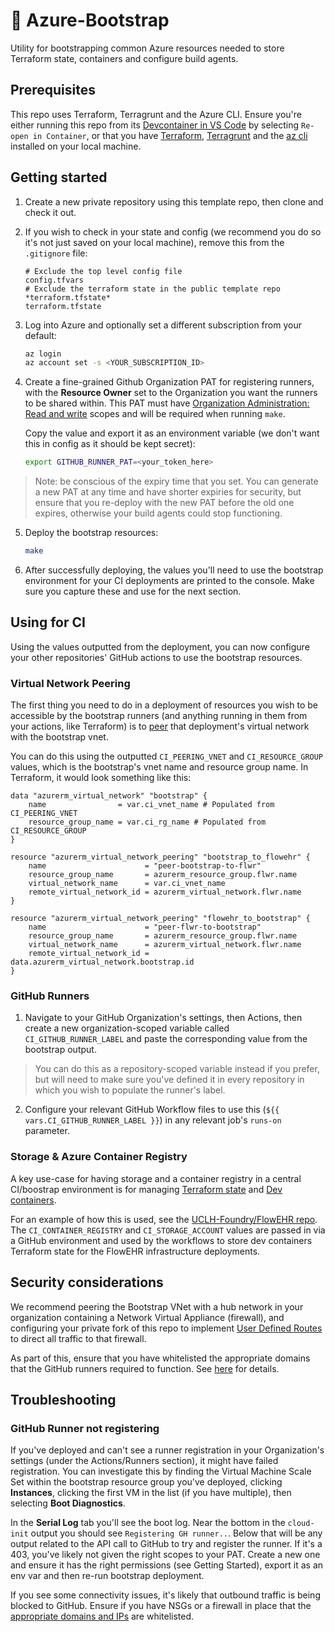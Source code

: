 # 🥾 Azure-Bootstrap

Utility for bootstrapping common Azure resources needed to store Terraform state, containers and configure build agents.

## Prerequisites

This repo uses Terraform, Terragrunt and the Azure CLI. Ensure you're either running this repo from its [Devcontainer in VS Code](https://code.visualstudio.com/docs/devcontainers/containers) by selecting `Re-open in Container`, or that you have [Terraform](https://developer.hashicorp.com/terraform/downloads), [Terragrunt](https://terragrunt.gruntwork.io/docs/getting-started/install/) and the [az cli](https://learn.microsoft.com/en-us/cli/azure/install-azure-cli) installed on your local machine. 

## Getting started

1. Create a new private repository using this template repo, then clone and check it out.

2. If you wish to check in your state and config (we recommend you do so it's not just saved on your local machine), remove this from the `.gitignore` file:

    ```
    # Exclude the top level config file
    config.tfvars
    # Exclude the terraform state in the public template repo
    *terraform.tfstate*
    terraform.tfstate
    ```

3. Log into Azure and optionally set a different subscription from your default:

    ```bash
    az login
    az account set -s <YOUR_SUBSCRIPTION_ID>
    ```

4. Create a fine-grained Github Organization PAT for registering runners, with the **Resource Owner** set to the Organization you want the runners to be shared within. This PAT must have [Organization Administration: Read and write](https://docs.github.com/en/rest/actions/self-hosted-runners?apiVersion=2022-11-28#create-a-registration-token-for-an-organization) scopes and will be required when running `make`. 

    Copy the value and export it as an environment variable (we don't want this in config as it should be kept secret):

    ```bash
    export GITHUB_RUNNER_PAT=<your_token_here>
    ```

> Note: be conscious of the expiry time that you set. You can generate a new PAT at any time and have shorter expiries for security, but ensure that you re-deploy with the new PAT before the old one expires, otherwise your build agents could stop functioning.

5. Deploy the bootstrap resources:

    ```bash
    make
    ```

6. After successfully deploying, the values you'll need to use the bootstrap environment for your CI deployments are printed to the console. Make sure you capture these and use for the next section.


## Using for CI

Using the values outputted from the deployment, you can now configure your other repositories' GitHub actions to use the bootstrap resources.

### Virtual Network Peering

The first thing you need to do in a deployment of resources you wish to be accessible by the bootstrap runners (and anything running in them from your actions, like Terraform) is to [peer](https://learn.microsoft.com/en-us/azure/virtual-network/virtual-network-peering-overview) that deployment's virtual network with the bootstrap vnet.

You can do this using the outputted `CI_PEERING_VNET` and `CI_RESOURCE_GROUP` values, which is the bootstrap's vnet name and resource group name. In Terraform, it would look something like this:

```hcl
data "azurerm_virtual_network" "bootstrap" {
    name                = var.ci_vnet_name # Populated from CI_PEERING_VNET
    resource_group_name = var.ci_rg_name # Populated from CI_RESOURCE_GROUP
}

resource "azurerm_virtual_network_peering" "bootstrap_to_flowehr" {
    name                      = "peer-bootstrap-to-flwr"
    resource_group_name       = azurerm_resource_group.flwr.name
    virtual_network_name      = var.ci_vnet_name
    remote_virtual_network_id = azurerm_virtual_network.flwr.name
}

resource "azurerm_virtual_network_peering" "flowehr_to_bootstrap" {
    name                      = "peer-flwr-to-bootstrap"
    resource_group_name       = azurerm_resource_group.flwr.name
    virtual_network_name      = azurerm_virtual_network.flwr.name
    remote_virtual_network_id = data.azurerm_virtual_network.bootstrap.id
}
```

### GitHub Runners

1. Navigate to your GitHub Organization's settings, then Actions, then create a new organization-scoped variable called `CI_GITHUB_RUNNER_LABEL` and paste the corresponding value from the bootstrap output.

> You can do this as a repository-scoped variable instead if you prefer, but will need to make sure you've defined it in every repository in which you wish to populate the runner's label.

2. Configure your relevant GitHub Workflow files to use this (`${{ vars.CI_GITHUB_RUNNER_LABEL }}`) in any relevant job's `runs-on` parameter.

### Storage & Azure Container Registry

A key use-case for having storage and a container registry in a central CI/boostrap environment is for managing [Terraform state](https://learn.microsoft.com/en-us/azure/developer/terraform/store-state-in-azure-storage?tabs=azure-cli) and [Dev containers](https://containers.dev).

For an example of how this is used, see the [UCLH-Foundry/FlowEHR repo](https://github.com/UCLH-Foundry/FlowEHR). The `CI_CONTAINER_REGISTRY` and `CI_STORAGE_ACCOUNT` values are passed in via a GitHub environment and used by the workflows to store dev containers Terraform state for the FlowEHR infrastructure deployments.


## Security considerations

We recommend peering the Bootstrap VNet with a hub network in your organization containing a Network Virtual Appliance (firewall), and configuring your private fork of this repo to implement [User Defined Routes](https://learn.microsoft.com/en-us/azure/virtual-network/virtual-networks-udr-overview) to direct all traffic to that firewall.

As part of this, ensure that you have whitelisted the appropriate domains that the GitHub runners required to function. See [here](https://docs.github.com/en/actions/hosting-your-own-runners/about-self-hosted-runners#communication-requirements) for details.


## Troubleshooting

### GitHub Runner not registering

If you've deployed and can't see a runner registration in your Organization's settings (under the Actions/Runners section), it might have failed registration. You can investigate this by finding the Virtual Machine Scale Set within the bootstrap resource group you've deployed, clicking **Instances**, clicking the first VM in the list (if you have multiple), then selecting **Boot Diagnostics**.

In the **Serial Log** tab you'll see the boot log. Near the bottom in the `cloud-init` output you should see `Registering GH runner..`. Below that will be any output related to the API call to GitHub to try and register the runner. If it's a 403, you've likely not given the right scopes to your PAT. Create a new one and ensure it has the right permissions (see Getting Started), export it as an env var and then re-run bootstrap deployment.

If you see some connectivity issues, it's likely that outbound traffic is being blocked to GitHub. Ensure if you have NSGs or a firewall in place that the [appropriate domains and IPs](https://docs.github.com/en/actions/hosting-your-own-runners/about-self-hosted-runners#communication-requirements) are whitelisted.
